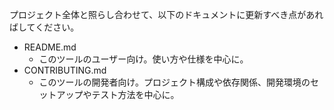 プロジェクト全体と照らし合わせて、以下のドキュメントに更新すべき点があればしてください。

- README.md
  - このツールのユーザー向け。使い方や仕様を中心に。
- CONTRIBUTING.md
  - このツールの開発者向け。プロジェクト構成や依存関係、開発環境のセットアップやテスト方法を中心に。
